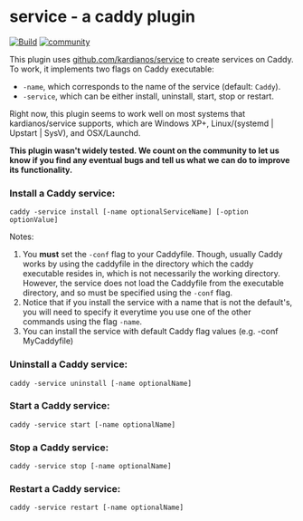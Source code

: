 # service - a caddy plugin

[![Build](https://img.shields.io/travis/hacdias/caddy-service.svg?style=flat-square)](https://travis-ci.org/hacdias/caddy-service)
[![community](https://img.shields.io/badge/community-forum-ff69b4.svg?style=flat-square)](https://forum.caddyserver.com)

This plugin uses [github.com/kardianos/service](https://github.com/kardianos/service) to create services on Caddy. To work, it implements two flags on Caddy executable:

+ ```-name```, which corresponds to the name of the service (default: ```Caddy```).
+ ```-service```, which can be either install, uninstall, start, stop or restart.

Right now, this plugin seems to work well on most systems that kardianos/service supports, which are Windows XP+, Linux/(systemd | Upstart | SysV), and OSX/Launchd.

**This plugin wasn't widely tested. We count on the community to let us know if you find any eventual bugs and tell us what we can do to improve its functionality.**

### Install a Caddy service:

```
caddy -service install [-name optionalServiceName] [-option optionValue]
```

Notes:
1. You **must** set the `-conf` flag to your Caddyfile. Though, usually Caddy works by using the caddyfile in the directory which the caddy executable resides in, which is not necessarily the working directory. However, the service does not load the Caddyfile from the executable directory, and so must be specified using the `-conf` flag.
2. Notice that if you install the service with a name that is not the default's, you will need to specify it everytime you use one of the other commands using the flag `-name`.
3. You can install the service with default Caddy flag values (e.g. -conf MyCaddyfile)



### Uninstall a Caddy service:

```
caddy -service uninstall [-name optionalName]
```

### Start a Caddy service:

```
caddy -service start [-name optionalName]
```

### Stop a Caddy service:

```
caddy -service stop [-name optionalName]
```

### Restart a Caddy service:

```
caddy -service restart [-name optionalName]
```
